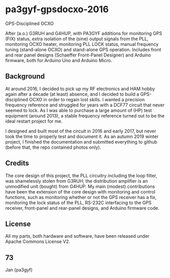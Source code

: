# pa3gyf-gpsdocxo-2016
GPS-Disciplined OCXO

After (a.o.) G3RUH and G4HUP, with PA3GYF additions for monitoring GPS (FIX) status, extra isolation of the (sine) output signals from the PLL, monitoring OCXO heater, monitoring PLL LOCK status, manual frequency tuning (stand-alone OCXO) and stand-alone GPS operation.
Includes front and rear panel designs (Schaeffer Front-Panel Designer) and Arduino firmware,
both for Arduino Uno and Arduino Micro.

## Background

At around 2016, I decided to pick up my RF electronics and HAM hobby again after a decade (at least) absence,
and I decided to build a GPS-disciplined OCXO in order to regain lost skills.
I wanted a precision frequency reference and struggled for years with a DCF77 circuit that never
seemed to lock. As I was able to purchase a large amount of (HP) test equipment (around 2013),
a stable frequency reference turned out to be the ideal restart project for me.

I designed and built most of the circuit in 2016 and early 2017, but never took the time to
properly test and document it. As an autumn 2019 winter project, I finished the documentation
and submitted everything to github (before that, the repo contained photos only).

## Credits

The core design of this project, the PLL circuitry including the loop filter, was shamelessly stolen
from G3RUH; the distribution amplifier is an unmodified unit (bought) from G4HUP.
My main (modest) contributions have been the extension of the core design with monitoring and control functions,
such as monitoring whether or not the GPS receiver has a fix,
monitoring the lock status of the PLL,
RS-232C interfacing to the GPS receiver,
front-panel and rear-panel designs,
and Arduino firmware code.

## License

All my parts, both hardware and software, have been released under Apache Commons License V2.

## 73

Jan (pa3gyf)
